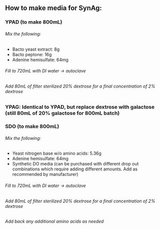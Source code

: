 ## How to make media for SynAg:

### YPAD (to make 800mL)
###### Mix the following:
- Bacto yeast extract: 8g
- Bacto peptone: 16g
- Adenine hemisulfate: 64mg
###### Fill to 720mL with DI water -> autoclave
###### Add 80mL of filter sterilized 20% dextrose for a final concentration of 2% dextrose


### YPAG: Identical to YPAD, but replace dextrose with galactose (still 80mL of 20% galactose for 800mL batch)


### SDO (to make 800mL)
###### Mix the following:
- Yeast nitrogen base w/o amino acids: 5.36g
- Adenine hemisulfate: 64mg
- Synthetic DO media (can be purchased with different drop out combinations which require adding different amounts. Add as recommended by manufacturer)
###### Fill to 720mL with DI water -> autoclave
###### Add 80mL of filter sterilized 20% dextrose for a final concentration of 2% dextrose
###### Add back any additional amino acids as needed
